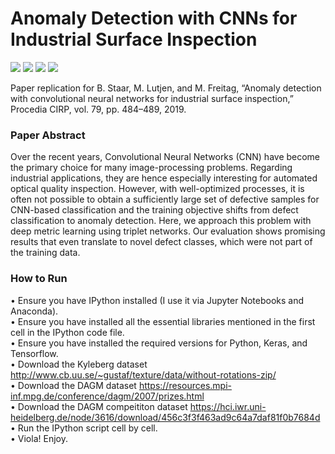 # Anomaly Detection with CNNs for Industrial Surface Inspection

<p float="left">
 <img src="https://img.shields.io/badge/IPython-v7.13.0-brightgreen"/>
 <img src="https://img.shields.io/badge/Python-v2.7.6-yellow"/>
 <img src="https://img.shields.io/badge/Tensorflow-v2.1.0-orange"/>
 <img src="https://img.shields.io/badge/Keras-v2.3.1-red"/>
</p>


Paper replication for B. Staar, M. Lutjen, and M. Freitag, “Anomaly detection with convolutional neural networks for industrial surface inspection,” Procedia CIRP, vol. 79, pp. 484–489, 2019.

### Paper Abstract
Over the recent years, Convolutional Neural Networks (CNN) have become the primary choice for many image-processing problems. Regarding industrial applications, they are hence especially interesting for automated optical quality inspection. However, with well-optimized processes, it is often not possible to obtain a sufficiently large set of defective samples for CNN-based classification and the training objective shifts from defect classification to anomaly detection. Here, we approach this problem with deep metric learning using triplet networks. Our evaluation shows promising results that even translate to novel defect classes, which were not part of the training data.

### How to Run
• Ensure you have IPython installed (I use it via Jupyter Notebooks and Anaconda). <br />
• Ensure you have installed all the essential libraries mentioned in the first cell in the IPython code file. <br />
• Ensure you have installed the required versions for Python, Keras, and Tensorflow. <br />
• Download the Kyleberg dataset http://www.cb.uu.se/~gustaf/texture/data/without-rotations-zip/ <br />
• Download the DAGM dataset https://resources.mpi-inf.mpg.de/conference/dagm/2007/prizes.html <br />
• Download the DAGM compeititon dataset https://hci.iwr.uni-heidelberg.de/node/3616/download/456c3f3f463ad9c64a7daf81f0b7684d <br />
• Run the IPython script cell by cell. <br />
• Viola! Enjoy.


